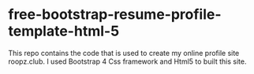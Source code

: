 # free-bootstrap-resume-profile-template-html-5

This repo contains the code that is used to create my online profile site roopz.club. I used Bootstrap 4 Css framework and Html5 to built this site.
